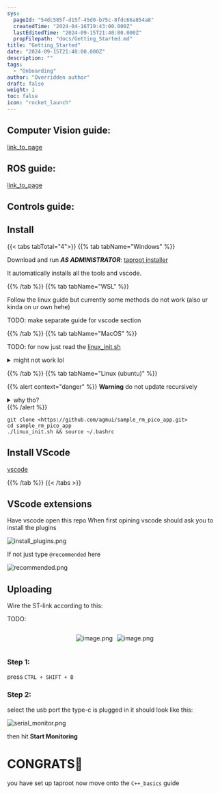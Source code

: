 ```yaml
---
sys:
  pageId: "54dc585f-d15f-45d0-b75c-8fdc66a854a8"
  createdTime: "2024-04-16T19:43:00.000Z"
  lastEditedTime: "2024-09-15T21:40:00.000Z"
  propFilepath: "docs/Getting_Started.md"
title: "Getting_Started"
date: "2024-09-15T21:40:00.000Z"
description: ""
tags:
  - "Onboarding"
author: "Overridden author"
draft: false
weight: 1
toc: false
icon: "rocket_launch"
---
```


## Computer Vision guide:

[link_to_page](86d45bc0-388b-4d26-8848-44f255f73d0e)

## ROS guide:

[link_to_page](3c76c1de-ec8f-46d6-8b0a-294005edc2d5)

## Controls guide:

## Install

{{< tabs tabTotal="4">}}
{{% tab tabName="Windows" %}}

Download and run _**AS ADMINISTRATOR**_: [taproot installer](https://github.com/Thornbots/TeachingFreshies/releases/tag/1.0)

It automatically installs all the tools and vscode.

{{% /tab %}}
{{% tab tabName="WSL" %}}

Follow the linux guide but currently some methods do not work (also ur kinda on ur own hehe)

TODO: make separate guide for vscode section

{{% /tab %}}
{{% tab tabName="MacOS" %}}

TODO: for now just read the [linux_init.sh](https://github.com/agmui/sample_rm_pico_app/blob/main/linux_init.sh)

<details>
<summary>might not work lol</summary>

`brew install libusb pkg-config`

Next install: [vscode](https://code.visualstudio.com/Download)

</details>

{{% /tab %}}
{{% tab tabName="Linux (ubuntu)" %}}

{{% alert context="danger" %}}
**Warning** do not update recursively
<details>
<summary>why tho?</summary>
There are some submodules that may go on for a while (like tinyusb) and I highly
recommend you don't need to get them.
If you want to see what submodules I update just look in `linux_init.sh`
</details>
{{% /alert %}}

```shell
git clone <https://github.com/agmui/sample_rm_pico_app.git>
cd sample_rm_pico_app
./linux_init.sh && source ~/.bashrc
```

## Install VScode

[vscode](https://code.visualstudio.com/Download)

{{% /tab %}}
{{< /tabs >}}

## VScode extensions

Have vscode open this repo
When first opining vscode should ask you to install the plugins

![install_plugins.png](https://prod-files-secure.s3.us-west-2.amazonaws.com/d518164a-d88e-44d1-a4ee-3adb3bd8bce0/89bd30f0-1825-4e77-867b-0a41ce370880/install_plugins.png?X-Amz-Algorithm=AWS4-HMAC-SHA256&X-Amz-Content-Sha256=UNSIGNED-PAYLOAD&X-Amz-Credential=ASIAZI2LB4663Q3L762B%2F20250319%2Fus-west-2%2Fs3%2Faws4_request&X-Amz-Date=20250319T081041Z&X-Amz-Expires=3600&X-Amz-Security-Token=IQoJb3JpZ2luX2VjEBgaCXVzLXdlc3QtMiJGMEQCIEkhTFM4T5llqaCoAKUQ2qRKtGMMaDSAj%2BrUybUOTkj6AiBRwzbdtCV%2BVaFGii8FSPokdYErDCV2fIbFMICOshJ9Cyr%2FAwhxEAAaDDYzNzQyMzE4MzgwNSIMYH1mYU2Nc%2B6j8FgSKtwD8ew4gs5bYapx2OJ%2FUxKLC%2BlXCaxgMLxMvtU2O5MIPCGgYJs8T5DGQFt50XWBLuhWC1ndIwUPye5LWtDBG%2F%2BPrYF8FJ%2BsBOOclsW8MApsCS3wwI2PPP%2BZSkHXN4FdZlphAR0Ye1ht4XqKXD7F8oRSiQCYdqKesSn3H%2F45Z7F9KcLSYuPVybidChXSFiWqFhrE5mELnxjF8Y%2FFNVOwtZNQ9wvworfTngjSh%2FdR22Je8nvrrn%2BVTO7PBfLwVG35Fe4Yz0sJT6O%2FIQIrJUh%2FHlc8rtPvMK%2BZVLXg%2FBW2MzNjnZv2PxltPGln5RTh6CqsW%2F2%2FYyzDpJPoycUjOC%2FGjveV1grPaPSL1qWsr9%2FZhBkQattpXd7Mp%2FZNFRe5K8kJjNqOoB9wBSH3vgNdq%2B0fh0%2BHw4K3QwUJsqcAjfYy2VW61RQbi51RzByV2TuVROOW3NELzS0eu7XnZ9Oa7ikLOp26l8YQb8ZwT2bbzYkN1Ttw4qshgl3jDFdKu1iv%2F%2F4CeAnnrLqp4FknjYQoaRiMABIPMx5fDnTiY5kb37KSYjanM1YbOHItkMoZCfcnsOnyQwdm1O9HdQpQ%2FJqebZUne%2Bx2ksfDaSMw1EIaSKbfZmIDAxKzQMpZrYwbsLOmnF0wg%2BTpvgY6pgFRw5Pey%2BPY2G%2B73VECJeaOoeAvzVypRR5L2brgYc5e17Oted1hPnSS%2BybtxZd9L%2Fgqknh%2FDxEfkgtDi%2BvphdQbX7YKz3SSD2qL5Ujx8FcYGWxwpDANXEmIhhVhmLG4glcAc0sfp8Z0V89hR8mKtZK364Yn4wxVg6cJrcZTYtzrx6mshl%2FAwcIJ5yidewoAFj2B7KIbRInxKB7nLpmcYA7eCKBSFlpG&X-Amz-Signature=6403df422b4732bc604522274ff69127da21cf18e15b9f0a6734f8d711bef0f3&X-Amz-SignedHeaders=host&x-id=GetObject)

If not just type `@recommended` here  

![recommended.png](https://prod-files-secure.s3.us-west-2.amazonaws.com/d518164a-d88e-44d1-a4ee-3adb3bd8bce0/61e661e9-5d85-4dfc-be0d-8d2097a5e793/recommended.png?X-Amz-Algorithm=AWS4-HMAC-SHA256&X-Amz-Content-Sha256=UNSIGNED-PAYLOAD&X-Amz-Credential=ASIAZI2LB4663Q3L762B%2F20250319%2Fus-west-2%2Fs3%2Faws4_request&X-Amz-Date=20250319T081041Z&X-Amz-Expires=3600&X-Amz-Security-Token=IQoJb3JpZ2luX2VjEBgaCXVzLXdlc3QtMiJGMEQCIEkhTFM4T5llqaCoAKUQ2qRKtGMMaDSAj%2BrUybUOTkj6AiBRwzbdtCV%2BVaFGii8FSPokdYErDCV2fIbFMICOshJ9Cyr%2FAwhxEAAaDDYzNzQyMzE4MzgwNSIMYH1mYU2Nc%2B6j8FgSKtwD8ew4gs5bYapx2OJ%2FUxKLC%2BlXCaxgMLxMvtU2O5MIPCGgYJs8T5DGQFt50XWBLuhWC1ndIwUPye5LWtDBG%2F%2BPrYF8FJ%2BsBOOclsW8MApsCS3wwI2PPP%2BZSkHXN4FdZlphAR0Ye1ht4XqKXD7F8oRSiQCYdqKesSn3H%2F45Z7F9KcLSYuPVybidChXSFiWqFhrE5mELnxjF8Y%2FFNVOwtZNQ9wvworfTngjSh%2FdR22Je8nvrrn%2BVTO7PBfLwVG35Fe4Yz0sJT6O%2FIQIrJUh%2FHlc8rtPvMK%2BZVLXg%2FBW2MzNjnZv2PxltPGln5RTh6CqsW%2F2%2FYyzDpJPoycUjOC%2FGjveV1grPaPSL1qWsr9%2FZhBkQattpXd7Mp%2FZNFRe5K8kJjNqOoB9wBSH3vgNdq%2B0fh0%2BHw4K3QwUJsqcAjfYy2VW61RQbi51RzByV2TuVROOW3NELzS0eu7XnZ9Oa7ikLOp26l8YQb8ZwT2bbzYkN1Ttw4qshgl3jDFdKu1iv%2F%2F4CeAnnrLqp4FknjYQoaRiMABIPMx5fDnTiY5kb37KSYjanM1YbOHItkMoZCfcnsOnyQwdm1O9HdQpQ%2FJqebZUne%2Bx2ksfDaSMw1EIaSKbfZmIDAxKzQMpZrYwbsLOmnF0wg%2BTpvgY6pgFRw5Pey%2BPY2G%2B73VECJeaOoeAvzVypRR5L2brgYc5e17Oted1hPnSS%2BybtxZd9L%2Fgqknh%2FDxEfkgtDi%2BvphdQbX7YKz3SSD2qL5Ujx8FcYGWxwpDANXEmIhhVhmLG4glcAc0sfp8Z0V89hR8mKtZK364Yn4wxVg6cJrcZTYtzrx6mshl%2FAwcIJ5yidewoAFj2B7KIbRInxKB7nLpmcYA7eCKBSFlpG&X-Amz-Signature=ee984130ed2647bfdb343ed111078a6f36c630c519373afcdb475e8c99837e13&X-Amz-SignedHeaders=host&x-id=GetObject)

## Uploading

Wire the ST-link according to this:

TODO:

<div style="display: flex;flex-direction: row; column-gap:10px; max-width: 630px;justify-content: center;">
<div>

![image.png](https://prod-files-secure.s3.us-west-2.amazonaws.com/d518164a-d88e-44d1-a4ee-3adb3bd8bce0/210ecb78-1116-4d7b-b9b7-2292f66fa2c2/image.png?X-Amz-Algorithm=AWS4-HMAC-SHA256&X-Amz-Content-Sha256=UNSIGNED-PAYLOAD&X-Amz-Credential=ASIAZI2LB46675F6MVDD%2F20250319%2Fus-west-2%2Fs3%2Faws4_request&X-Amz-Date=20250319T081047Z&X-Amz-Expires=3600&X-Amz-Security-Token=IQoJb3JpZ2luX2VjEBgaCXVzLXdlc3QtMiJIMEYCIQD0Zl2A89aKpsTmYM8m5muObeTP35yGwT5mGcOewT%2Bu9AIhANl1Z3MISHdwCvaSNqPwn3MK2TRzebthUjAiyq1eb0KlKv8DCHEQABoMNjM3NDIzMTgzODA1Igy7L4VFsrFSeh5Fybsq3ANk%2B7r0%2BBy9ASTVVASHfyaJvW9Rw5stbFK%2BMjc2QuWeX8g2cEcKB7133CrpnpXdhNaRGdUhVO5yQu9%2Bi6u5eu4a7hzjgscLRF3ioUr%2Bst1k6%2FnsrH5RFVPiXdr6heUBKaBz0%2FvnvPGnqMbMmO2L%2BiNAR5A5rK5euM717xDpO1JEB7750RBre13SxQgHok2OhRKv7z8yCSU77lTqpeL4EaSlW3yX2QwUrsu3XlPOxc0nSdc2l3XgE7GSxy2A9lCzD%2Bz6zCsnYLDXx1aFaHkclMUH3HikB4y3XMBLwKQBiXVjAN6isirRYTRwsj0%2FbqZJboaT8BCbcCTL2hHfYwZxoknwUWhCvHL%2FVxPkpLq0%2FFb9a9rGWpkMHiXKP%2B2Sh%2FdHwXX22A8sjrJiqdcBMwV95ur%2B%2Bs3Q1Mfn2ZuyuxvlHlFYfbPvJ3dTxs0%2B32cU38SIxLS%2BgreYQe8ErQ1djvVZF7bCceSvRUkpx9Cbq3plvWYF%2F0nqZ8ZwBsnm8u25QHVggPHQitYq5qibuzmP6q5ilGuPZv57HNpjcby5PzkZgDDO5SjjCfHIYv4%2Fh3nIoWe8HqUnYSTNR%2FNb5PcDfShQG4NEp%2F5j6dVZcf%2FqKx1X8mdiRanf9icqYbXtFBBaijC34%2Bm%2BBjqkAe5kN%2BlW9dGMM2e7%2F0IcHJDmcGUXDqBhzF8B7%2B1q%2FRjMn%2BoXKuTfMNGXFwHdoki%2FZe9158ONxS05wRLXb7Jw04AiMwLJU6g0IEtvgqGWsxB2r3c078KxnVmeuRypNMYstGPxhmlKRXMZpcrnmuvnWXIEFh1XCMXDMm%2Fzu%2FPCXvZ0XjudeA5L%2BD3VTbxy2TaPmRzHPYSutYCcLvsU0xGdPKtMTTc4&X-Amz-Signature=888061238ea58a3f4c735d967ebcc7d8e0ac036c24278567b170770768748a8d&X-Amz-SignedHeaders=host&x-id=GetObject)

</div>
<div>

![image.png](https://prod-files-secure.s3.us-west-2.amazonaws.com/d518164a-d88e-44d1-a4ee-3adb3bd8bce0/33a0fd0f-8ca6-4a86-8e09-26e95ded1fff/image.png?X-Amz-Algorithm=AWS4-HMAC-SHA256&X-Amz-Content-Sha256=UNSIGNED-PAYLOAD&X-Amz-Credential=ASIAZI2LB4667GFUYLGL%2F20250319%2Fus-west-2%2Fs3%2Faws4_request&X-Amz-Date=20250319T081047Z&X-Amz-Expires=3600&X-Amz-Security-Token=IQoJb3JpZ2luX2VjEBgaCXVzLXdlc3QtMiJGMEQCIHwFRAwmK14VOJAiq8dbvgWpQ%2Fqt3kd2esLeF1YWLJagAiBwtd9r79aYtSotAEtgtS5fDsBXJCk0hUZeNIBSafzKZSr%2FAwhxEAAaDDYzNzQyMzE4MzgwNSIMkhz0bcWWhvGb470wKtwDX4%2Fai8tnmksf2h2wFaNxt7C3NalbjvwgleCn754HkmxW4mU9dHy1gPbAbcoWi8ulUK%2Fp7GQ%2FxpVP4ULOf9n8so5%2FP7RrZOfDRS2%2FB5R44kc745mlomIEuU0NRvX5xFae3BL7c4HIrP3bgue4KMafbLoSLUXB%2BQEvMYpYHdR81SAq80A8sn747YHPMeHW%2FUZAV0iAcOx1M%2BicZV%2B%2BsxPQG4CrdoS0YzvijLE6eXl1ICwwwDkt7Q4xB5dIdGMK9%2BKtmu0WcdR02XwWTGPynfpWCl4LWX2x2nS8u008D%2FxIvUASzSqzoJ%2Btnc7lJE5hNiM3Nq21RmihcAvC3kmuEe%2Fbuj5DswsT9JyjuV8YNDkLuxEC%2FxYSNXE3ajLKERoIkK1i36B8cdiwf1XJWVGRKxVjxWjGsORLX3sAXxM8w3AzOJSsXltijqQIWEp5TwzJddKZvn21kPYJ5ZbF3texUUOMsLDqlRasrQfhCbu4dWu5BmuO00e3hbqI%2BZ4qmKGQaJKYZvmfiU68VSuGZZa8Q1QJV7ZglySJ1YvrPiNj3OMUDpjzCF1ds0xNwoanbVa%2BXakdQm9tDpYkvE%2BP1bvJ9SrXWn2hU8qYLJO0N1%2FbZUnmta2bsDd6T1MjUANJkA0w3uLpvgY6pgGUxAhIE4%2BVyPXkhr47MfBQXRzfWQxj62LVbiiGSqgRtzBjPhhFbAav9qe73sWnm95ShOgXVzwVQIERRPmrAVxGAm9jPZJS76B9pq50FyA7jFJq%2BhcXbk1qKgH6W1CkDO%2Bb%2FxJaLj69VMbO5NMr0VPgejHej4AmFVBePmZYZC4pbpdb5%2FueRTnYry49J%2BVGvAczdsbUFTKh6UW0GJ1am2fa96DJAWKg&X-Amz-Signature=7f4cb95e9150e925417148ba7193a4f7f34f153690cb3406974731d96ad20b05&X-Amz-SignedHeaders=host&x-id=GetObject)

</div>
</div>

### Step 1:

press `CTRL + SHIFT + B`

### Step 2:

select the usb port the type-c is plugged in it should look like this:

![serial_monitor.png](https://prod-files-secure.s3.us-west-2.amazonaws.com/d518164a-d88e-44d1-a4ee-3adb3bd8bce0/f03f4774-05d4-4393-b6a0-d5efb6d315ab/serial_monitor.png?X-Amz-Algorithm=AWS4-HMAC-SHA256&X-Amz-Content-Sha256=UNSIGNED-PAYLOAD&X-Amz-Credential=ASIAZI2LB4663Q3L762B%2F20250319%2Fus-west-2%2Fs3%2Faws4_request&X-Amz-Date=20250319T081041Z&X-Amz-Expires=3600&X-Amz-Security-Token=IQoJb3JpZ2luX2VjEBgaCXVzLXdlc3QtMiJGMEQCIEkhTFM4T5llqaCoAKUQ2qRKtGMMaDSAj%2BrUybUOTkj6AiBRwzbdtCV%2BVaFGii8FSPokdYErDCV2fIbFMICOshJ9Cyr%2FAwhxEAAaDDYzNzQyMzE4MzgwNSIMYH1mYU2Nc%2B6j8FgSKtwD8ew4gs5bYapx2OJ%2FUxKLC%2BlXCaxgMLxMvtU2O5MIPCGgYJs8T5DGQFt50XWBLuhWC1ndIwUPye5LWtDBG%2F%2BPrYF8FJ%2BsBOOclsW8MApsCS3wwI2PPP%2BZSkHXN4FdZlphAR0Ye1ht4XqKXD7F8oRSiQCYdqKesSn3H%2F45Z7F9KcLSYuPVybidChXSFiWqFhrE5mELnxjF8Y%2FFNVOwtZNQ9wvworfTngjSh%2FdR22Je8nvrrn%2BVTO7PBfLwVG35Fe4Yz0sJT6O%2FIQIrJUh%2FHlc8rtPvMK%2BZVLXg%2FBW2MzNjnZv2PxltPGln5RTh6CqsW%2F2%2FYyzDpJPoycUjOC%2FGjveV1grPaPSL1qWsr9%2FZhBkQattpXd7Mp%2FZNFRe5K8kJjNqOoB9wBSH3vgNdq%2B0fh0%2BHw4K3QwUJsqcAjfYy2VW61RQbi51RzByV2TuVROOW3NELzS0eu7XnZ9Oa7ikLOp26l8YQb8ZwT2bbzYkN1Ttw4qshgl3jDFdKu1iv%2F%2F4CeAnnrLqp4FknjYQoaRiMABIPMx5fDnTiY5kb37KSYjanM1YbOHItkMoZCfcnsOnyQwdm1O9HdQpQ%2FJqebZUne%2Bx2ksfDaSMw1EIaSKbfZmIDAxKzQMpZrYwbsLOmnF0wg%2BTpvgY6pgFRw5Pey%2BPY2G%2B73VECJeaOoeAvzVypRR5L2brgYc5e17Oted1hPnSS%2BybtxZd9L%2Fgqknh%2FDxEfkgtDi%2BvphdQbX7YKz3SSD2qL5Ujx8FcYGWxwpDANXEmIhhVhmLG4glcAc0sfp8Z0V89hR8mKtZK364Yn4wxVg6cJrcZTYtzrx6mshl%2FAwcIJ5yidewoAFj2B7KIbRInxKB7nLpmcYA7eCKBSFlpG&X-Amz-Signature=db299335d24544935ba09b3a3fe3bc8ac50cab57c59188b4e836eee648d4a807&X-Amz-SignedHeaders=host&x-id=GetObject)

then hit **Start Monitoring**

# CONGRATS🎉

you have set up taproot now move onto the `C++_basics` guide
